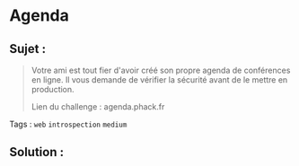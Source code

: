 # Agenda

## Sujet :

> Votre ami est tout fier d'avoir créé son propre agenda de conférences en ligne.
> Il vous demande de vérifier la sécurité avant de le mettre en production.
>
> Lien du challenge : agenda.phack.fr

Tags : `web` `introspection` `medium`

## Solution :
